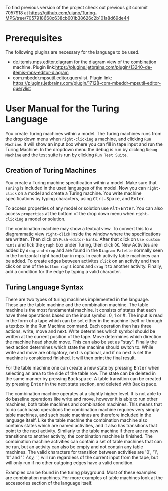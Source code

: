 To find previous version of the project check out previous git commit 7057918 at https://github.com/uiano/Turing-MPS/tree/7057918668c638cb601b38626c2b101a8d69de44
# Prerequisites
The following plugins are necessary for the language to be used.

* de.itemis.mps.editor.diagram for the diagram view of the combination machine. Plugin link:https://plugins.jetbrains.com/plugin/13240-de-itemis-mps-editor-diagram
* com.mbeddr.mpsutil.editor.querylist. Plugin link: https://plugins.jetbrains.com/plugin/17128-com-mbeddr-mpsutil-editor-querylist

# User Manual for the Turing Language
You create Turing machines within a model.
The Turing machines runs from the drop down menu when `right-clicking` a machine, and clicking `Run Machine`.
It will show an input box where you can fill in tape input and run the Turing Machine.
In the dropdown menu the debug is run by clicking `Debug Machine` and the test suite is run by clicking `Run Test Suite`.

## Creation of Turing Machines
You create a Turing machine specification within a model.
Make sure that `Turing` is included in the used languages of the model.
Now you can `right-click` on a model and create a Turing machine.
You write machine specifications by typing characters, using <kbd>Ctrl</kbd>+<kbd>Space</kbd>, and <kbd>Enter</kbd>.

To access properties of any model or solution use <kbd>Alt</kbd>+<kbd>Enter</kbd>.
You can also access `properties` at the bottom of the drop down menu when `right-clicking` a model or solution.

The combination machine may show a textual view. To convert this to a diagrammatic view `right-click` inside the window where the specifications are written. 
Then click on `Push-editor-hints`. 
After that click on `Use custom hints` and tick the `graph` box under Turing, then click `OK`.
New Activites are added by `drag-and-drop` and are found in the `Diagram Palette` normally seen in the horizontal right hand bar in mps.
In each activity table machines can be added. To create edges between activites `click` on an activity and then click on one of the `bottom right` icons and `drag` it to another activity.
Finally, add a condition for the edge by typing a valid character. 

## Turing Language Syntax
There are two types of turing machines implemented in the language.
These are the table machine and the combination machine. 
The table machine is the most fundamental machine.
It consists of states that each have three operations based on the input symbol: 0, 1 or #.
The input is read in the form of a tape which can be set either in the machine itself or through a textbox in the Run Machine command.
Each operation then has three actions, write, move and next. Write determines which symbol should be written at the current position of the tape.
Move determines which direction the machine head should move. This can also be set as "stay".
Finally the next action determines which state the machine should switch to. While write and move are obligatory, next is optional, and if no next is set the machine is considered finished.
It will then print the final result.

For the table machine one can create a new state by pressing <kbd>Enter</kbd> when selecting an area to the side of the table row.
The state can be deleted in the same manner by pressing <kbd>Backspace</kbd>.
A table transition can be created by pressing <kbd>Enter</kbd> in the next state section, and deleted with <kbd>Backspace</kbd>.

The combination machine operates at a slightly higher level. It is not able to do baseline operations like write and move,
however it is able to run other machines, both table machines and combination machines.
This means that to do such basic operations the combination machine requires very simply table machines, 
and such basic machines are therefore included in the language itself.
Like the table machine the combination machine also contains states which are named activities, and it also
has transitions that point to the next activity. Similarly to the table machine if there are no new transitions to another activity, the combination machine is finished.
The combination machine activities can contain a set of table machines that can be run, but an activity can also be empty and not contain any table machines.
The valid characters for transition between activities are '0', '1', '#' and '*'. Any, '*', will run regardless of the current input from the tape, but will only run if no other outgoing edges have a valid condition.

Examples can be found in the turing playground.
Most of these examples are combination machines.
For more examples of table machines look at the accessories section of the language itself.


